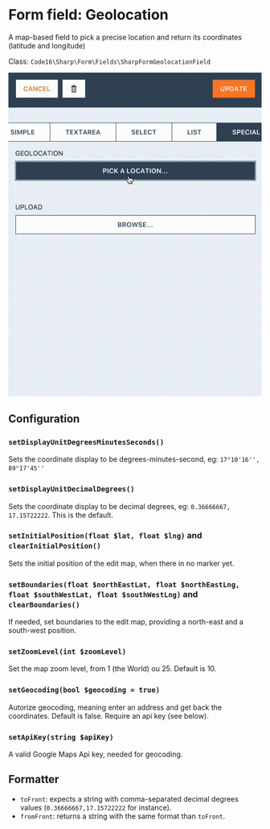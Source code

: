 # Form field: Geolocation

A map-based field to pick a precise location and return its coordinates (latitude and longitude)

Class: `Code16\Sharp\Form\Fields\SharpFormGeolocationField`

![Example](geolocation.gif)

## Configuration

### `setDisplayUnitDegreesMinutesSeconds()`

Sets the coordinate display to be degrees-minutes-second, eg: `17°10'16'', 89°17'45''`

### `setDisplayUnitDecimalDegrees()`

Sets the coordinate display to be decimal degrees, eg: 
`0.36666667, 17.15722222`. 
This is the default.

### `setInitialPosition(float $lat, float $lng)` and `clearInitialPosition()`

Sets the initial position of the edit map, when there in no marker yet.

### `setBoundaries(float $northEastLat, float $northEastLng, float $southWestLat, float $southWestLng)` and `clearBoundaries()`

If needed, set boundaries to the edit map, providing a north-east and a south-west position.

### `setZoomLevel(int $zoomLevel)`

Set the map zoom level, from 1 (the World) ou 25. Default is 10.

### `setGeocoding(bool $geocoding = true)`

Autorize geocoding, meaning enter an address and get back the coordinates.
Default is false. Require an api key (see below).

### `setApiKey(string $apiKey)`

A valid Google Maps Api key, needed for geocoding.


## Formatter

- `toFront`: expects a string with comma-separated decimal degrees  values (`0.36666667,17.15722222` for instance).
- `fromFront`: returns a string with the same format than `toFront`.